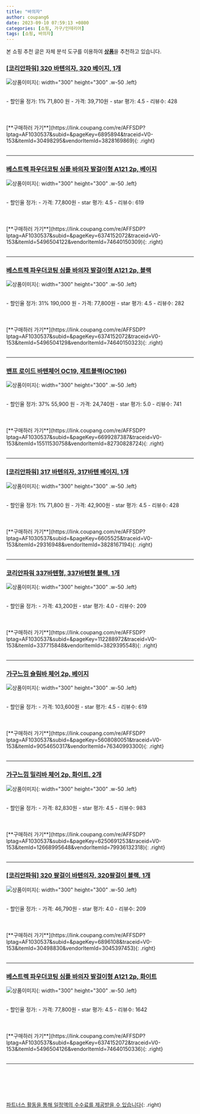 ```yaml
---
title: "바의자"
author: coupang6
date: 2023-09-10 07:59:13 +0800
categories: [쇼핑, 가구/인테리어]
tags: [쇼핑, 바의자]
---
```


본 쇼핑 추천 글은 자체 분석 도구를 이용하여 [**상품**](https://link.coupang.com/a/bao1ui)을 추천하고 있습니다.

### [[코리안파워] 320 바텐의자, 320 베이지, 1개](https://link.coupang.com/re/AFFSDP?lptag=AF1030537&subid=&pageKey=6895894&traceid=V0-153&itemId=30498295&vendorItemId=3828169869)

![상품이미지](https://thumbnail10.coupangcdn.com/thumbnails/remote/230x230ex/image/vendor_inventory/cc1f/337c985a0c1f9cd692ec1fac0cf735984f7756a3ff8da319aac093ebb951.png){: width="300" height="300" .w-50 .left}


<br>
- 할인율 정가: 1%  71,800   원
- 가격: 39,710원
- star 평가: 4.5
- 리뷰수: 428
<br>
<br>
<br>
<br>
[**구매하러 가기**](https://link.coupang.com/re/AFFSDP?lptag=AF1030537&subid=&pageKey=6895894&traceid=V0-153&itemId=30498295&vendorItemId=3828169869){: .right}
<br>
<br>

---

### [베스트렉 파우더코팅 심플 바의자 발걸이형 A121 2p, 베이지](https://link.coupang.com/re/AFFSDP?lptag=AF1030537&subid=&pageKey=6374152072&traceid=V0-153&itemId=5496504122&vendorItemId=74640150309)

![상품이미지](https://thumbnail7.coupangcdn.com/thumbnails/remote/230x230ex/image/rs_quotation_api/4ry0jop9/47681503a45c4abca2c59b968a54a03d.jpg){: width="300" height="300" .w-50 .left}


<br>
- 할인율 정가: 
- 가격: 77,800원
- star 평가: 4.5
- 리뷰수: 619
<br>
<br>
<br>
<br>
[**구매하러 가기**](https://link.coupang.com/re/AFFSDP?lptag=AF1030537&subid=&pageKey=6374152072&traceid=V0-153&itemId=5496504122&vendorItemId=74640150309){: .right}
<br>
<br>

---

### [베스트렉 파우더코팅 심플 바의자 발걸이형 A121 2p, 블랙](https://link.coupang.com/re/AFFSDP?lptag=AF1030537&subid=&pageKey=6374152072&traceid=V0-153&itemId=5496504129&vendorItemId=74640150323)

![상품이미지](https://thumbnail9.coupangcdn.com/thumbnails/remote/230x230ex/image/rs_quotation_api/hataiy22/454e45c1d32a49629e724f0fd089ae96.jpg){: width="300" height="300" .w-50 .left}


<br>
- 할인율 정가: 31%  190,000   원
- 가격: 77,800원
- star 평가: 4.5
- 리뷰수: 282
<br>
<br>
<br>
<br>
[**구매하러 가기**](https://link.coupang.com/re/AFFSDP?lptag=AF1030537&subid=&pageKey=6374152072&traceid=V0-153&itemId=5496504129&vendorItemId=74640150323){: .right}
<br>
<br>

---

### [밴프 로이드 바텐체어 OC19, 제트블랙(OC196)](https://link.coupang.com/re/AFFSDP?lptag=AF1030537&subid=&pageKey=6699287387&traceid=V0-153&itemId=15511530758&vendorItemId=82730828724)

![상품이미지](https://thumbnail10.coupangcdn.com/thumbnails/remote/230x230ex/image/rs_quotation_api/1vxlout1/7af6f9ed92c340c99615f525780a7d72.jpg){: width="300" height="300" .w-50 .left}


<br>
- 할인율 정가: 37%  55,900   원
- 가격: 24,740원
- star 평가: 5.0
- 리뷰수: 741
<br>
<br>
<br>
<br>
[**구매하러 가기**](https://link.coupang.com/re/AFFSDP?lptag=AF1030537&subid=&pageKey=6699287387&traceid=V0-153&itemId=15511530758&vendorItemId=82730828724){: .right}
<br>
<br>

---

### [[코리안파워] 317 바텐의자, 317바텐 베이지, 1개](https://link.coupang.com/re/AFFSDP?lptag=AF1030537&subid=&pageKey=6605525&traceid=V0-153&itemId=29316948&vendorItemId=3828167194)

![상품이미지](https://thumbnail10.coupangcdn.com/thumbnails/remote/230x230ex/image/vendor_inventory/87bf/258c422efe97fe30ed611758adfe912aae6408a36d271f8cc567549acd4c.png){: width="300" height="300" .w-50 .left}


<br>
- 할인율 정가: 1%  71,800   원
- 가격: 42,900원
- star 평가: 4.5
- 리뷰수: 428
<br>
<br>
<br>
<br>
[**구매하러 가기**](https://link.coupang.com/re/AFFSDP?lptag=AF1030537&subid=&pageKey=6605525&traceid=V0-153&itemId=29316948&vendorItemId=3828167194){: .right}
<br>
<br>

---

### [코리안파워 337바텐형, 337바텐형 블랙, 1개](https://link.coupang.com/re/AFFSDP?lptag=AF1030537&subid=&pageKey=112288972&traceid=V0-153&itemId=337715848&vendorItemId=3829395548)

![상품이미지](https://thumbnail10.coupangcdn.com/thumbnails/remote/230x230ex/image/vendor_inventory/a8c5/e7bd66ca3f5a86cd7acc9d6fe6fd9795014ea9c34849b0b0a10cf67329e7.png){: width="300" height="300" .w-50 .left}


<br>
- 할인율 정가: 
- 가격: 43,200원
- star 평가: 4.0
- 리뷰수: 209
<br>
<br>
<br>
<br>
[**구매하러 가기**](https://link.coupang.com/re/AFFSDP?lptag=AF1030537&subid=&pageKey=112288972&traceid=V0-153&itemId=337715848&vendorItemId=3829395548){: .right}
<br>
<br>

---

### [가구느낌 슬림바 체어 2p, 베이지](https://link.coupang.com/re/AFFSDP?lptag=AF1030537&subid=&pageKey=5608080051&traceid=V0-153&itemId=9054650317&vendorItemId=76340993300)

![상품이미지](https://thumbnail9.coupangcdn.com/thumbnails/remote/230x230ex/image/rs_quotation_api/r6qhq7il/e62a394ff3c2477a9c4f6a6c1378ad41.jpg){: width="300" height="300" .w-50 .left}


<br>
- 할인율 정가: 
- 가격: 103,600원
- star 평가: 4.5
- 리뷰수: 619
<br>
<br>
<br>
<br>
[**구매하러 가기**](https://link.coupang.com/re/AFFSDP?lptag=AF1030537&subid=&pageKey=5608080051&traceid=V0-153&itemId=9054650317&vendorItemId=76340993300){: .right}
<br>
<br>

---

### [가구느낌 밀리바 체어 2p, 화이트, 2개](https://link.coupang.com/re/AFFSDP?lptag=AF1030537&subid=&pageKey=6250691253&traceid=V0-153&itemId=12668995648&vendorItemId=79936132318)

![상품이미지](https://thumbnail9.coupangcdn.com/thumbnails/remote/230x230ex/image/rs_quotation_api/et7lu7pr/ef054716c0e94fe7809dfe80b48845dc.jpg){: width="300" height="300" .w-50 .left}


<br>
- 할인율 정가: 
- 가격: 82,830원
- star 평가: 4.5
- 리뷰수: 983
<br>
<br>
<br>
<br>
[**구매하러 가기**](https://link.coupang.com/re/AFFSDP?lptag=AF1030537&subid=&pageKey=6250691253&traceid=V0-153&itemId=12668995648&vendorItemId=79936132318){: .right}
<br>
<br>

---

### [[코리안파워] 320 팔걸이 바텐의자, 320팔걸이 블랙, 1개](https://link.coupang.com/re/AFFSDP?lptag=AF1030537&subid=&pageKey=6896108&traceid=V0-153&itemId=30498830&vendorItemId=3045397453)

![상품이미지](https://thumbnail7.coupangcdn.com/thumbnails/remote/230x230ex/image/vendor_inventory/images/2016/08/31/17/3/67c287ea-5952-46ef-945e-e92dc00327d8.jpg){: width="300" height="300" .w-50 .left}


<br>
- 할인율 정가: 
- 가격: 46,790원
- star 평가: 4.0
- 리뷰수: 209
<br>
<br>
<br>
<br>
[**구매하러 가기**](https://link.coupang.com/re/AFFSDP?lptag=AF1030537&subid=&pageKey=6896108&traceid=V0-153&itemId=30498830&vendorItemId=3045397453){: .right}
<br>
<br>

---

### [베스트렉 파우더코팅 심플 바의자 발걸이형 A121 2p, 화이트](https://link.coupang.com/re/AFFSDP?lptag=AF1030537&subid=&pageKey=6374152072&traceid=V0-153&itemId=5496504126&vendorItemId=74640150336)

![상품이미지](https://thumbnail9.coupangcdn.com/thumbnails/remote/230x230ex/image/rs_quotation_api/r8rk3ipj/196ee2433088495db4890ca271b90f23.jpg){: width="300" height="300" .w-50 .left}


<br>
- 할인율 정가: 
- 가격: 77,800원
- star 평가: 4.5
- 리뷰수: 1642
<br>
<br>
<br>
<br>
[**구매하러 가기**](https://link.coupang.com/re/AFFSDP?lptag=AF1030537&subid=&pageKey=6374152072&traceid=V0-153&itemId=5496504126&vendorItemId=74640150336){: .right}
<br>
<br>

---
<br><br><br><br><br> [파트너스 활동을 통해 일정액의 수수료를 제공받을 수 있습니다](https://link.coupang.com/a/bao1ui){: .right}